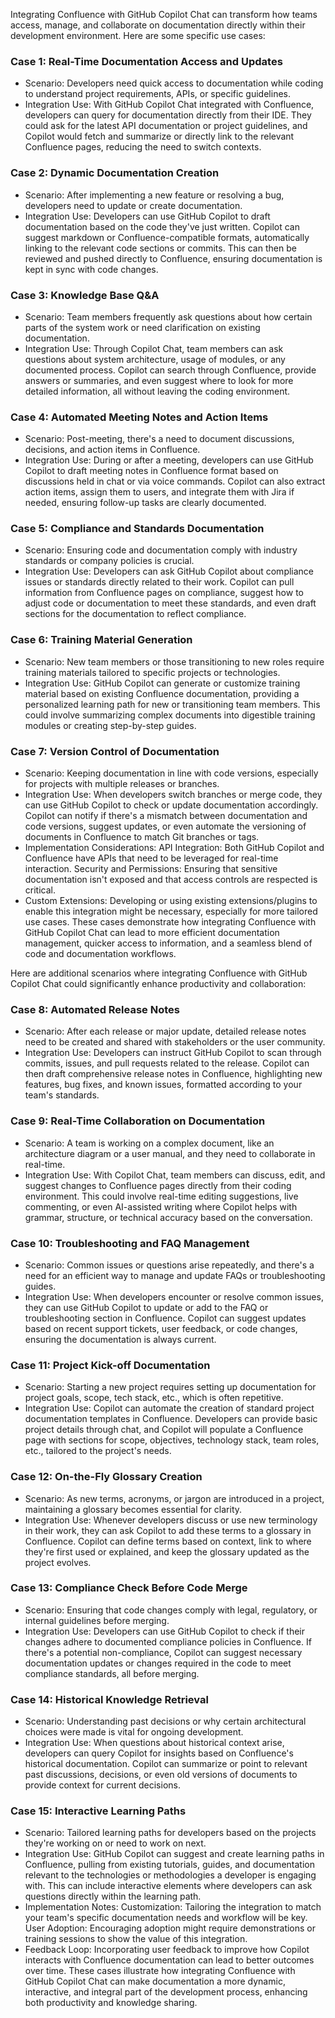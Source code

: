 Integrating Confluence with GitHub Copilot Chat can transform how teams access, manage, and collaborate on documentation directly within their development environment. Here are some specific use cases:
### Case 1: Real-Time Documentation Access and Updates
- Scenario:
Developers need quick access to documentation while coding to understand project requirements, APIs, or specific guidelines.
- Integration Use:
With GitHub Copilot Chat integrated with Confluence, developers can query for documentation directly from their IDE. They could ask for the latest API documentation or project guidelines, and Copilot would fetch and summarize or directly link to the relevant Confluence pages, reducing the need to switch contexts.
### Case 2: Dynamic Documentation Creation
- Scenario:
After implementing a new feature or resolving a bug, developers need to update or create documentation.
- Integration Use:
Developers can use GitHub Copilot to draft documentation based on the code they've just written. Copilot can suggest markdown or Confluence-compatible formats, automatically linking to the relevant code sections or commits. This can then be reviewed and pushed directly to Confluence, ensuring documentation is kept in sync with code changes.
### Case 3: Knowledge Base Q&A
- Scenario:
Team members frequently ask questions about how certain parts of the system work or need clarification on existing documentation.
- Integration Use:
Through Copilot Chat, team members can ask questions about system architecture, usage of modules, or any documented process. Copilot can search through Confluence, provide answers or summaries, and even suggest where to look for more detailed information, all without leaving the coding environment.
### Case 4: Automated Meeting Notes and Action Items
- Scenario:
Post-meeting, there's a need to document discussions, decisions, and action items in Confluence.
- Integration Use:
During or after a meeting, developers can use GitHub Copilot to draft meeting notes in Confluence format based on discussions held in chat or via voice commands. Copilot can also extract action items, assign them to users, and integrate them with Jira if needed, ensuring follow-up tasks are clearly documented.
### Case 5: Compliance and Standards Documentation
- Scenario:
Ensuring code and documentation comply with industry standards or company policies is crucial.
- Integration Use:
Developers can ask GitHub Copilot about compliance issues or standards directly related to their work. Copilot can pull information from Confluence pages on compliance, suggest how to adjust code or documentation to meet these standards, and even draft sections for the documentation to reflect compliance.
### Case 6: Training Material Generation
- Scenario:
New team members or those transitioning to new roles require training materials tailored to specific projects or technologies.
- Integration Use:
GitHub Copilot can generate or customize training material based on existing Confluence documentation, providing a personalized learning path for new or transitioning team members. This could involve summarizing complex documents into digestible training modules or creating step-by-step guides.
### Case 7: Version Control of Documentation
- Scenario:
Keeping documentation in line with code versions, especially for projects with multiple releases or branches.
- Integration Use:
When developers switch branches or merge code, they can use GitHub Copilot to check or update documentation accordingly. Copilot can notify if there's a mismatch between documentation and code versions, suggest updates, or even automate the versioning of documents in Confluence to match Git branches or tags.
- Implementation Considerations:
API Integration: Both GitHub Copilot and Confluence have APIs that need to be leveraged for real-time interaction.
Security and Permissions: Ensuring that sensitive documentation isn't exposed and that access controls are respected is critical.
- Custom Extensions: Developing or using existing extensions/plugins to enable this integration might be necessary, especially for more tailored use cases.
These cases demonstrate how integrating Confluence with GitHub Copilot Chat can lead to more efficient documentation management, quicker access to information, and a seamless blend of code and documentation workflows.

Here are additional scenarios where integrating Confluence with GitHub Copilot Chat could significantly enhance productivity and collaboration:
### Case 8: Automated Release Notes
- Scenario:
After each release or major update, detailed release notes need to be created and shared with stakeholders or the user community.
- Integration Use:
Developers can instruct GitHub Copilot to scan through commits, issues, and pull requests related to the release. Copilot can then draft comprehensive release notes in Confluence, highlighting new features, bug fixes, and known issues, formatted according to your team's standards.
### Case 9: Real-Time Collaboration on Documentation
- Scenario:
A team is working on a complex document, like an architecture diagram or a user manual, and they need to collaborate in real-time.
- Integration Use:
With Copilot Chat, team members can discuss, edit, and suggest changes to Confluence pages directly from their coding environment. This could involve real-time editing suggestions, live commenting, or even AI-assisted writing where Copilot helps with grammar, structure, or technical accuracy based on the conversation.
### Case 10: Troubleshooting and FAQ Management
- Scenario:
Common issues or questions arise repeatedly, and there's a need for an efficient way to manage and update FAQs or troubleshooting guides.
- Integration Use:
When developers encounter or resolve common issues, they can use GitHub Copilot to update or add to the FAQ or troubleshooting section in Confluence. Copilot can suggest updates based on recent support tickets, user feedback, or code changes, ensuring the documentation is always current.
### Case 11: Project Kick-off Documentation
- Scenario:
Starting a new project requires setting up documentation for project goals, scope, tech stack, etc., which is often repetitive.
- Integration Use:
Copilot can automate the creation of standard project documentation templates in Confluence. Developers can provide basic project details through chat, and Copilot will populate a Confluence page with sections for scope, objectives, technology stack, team roles, etc., tailored to the project's needs.
### Case 12: On-the-Fly Glossary Creation
- Scenario:
As new terms, acronyms, or jargon are introduced in a project, maintaining a glossary becomes essential for clarity.
- Integration Use:
Whenever developers discuss or use new terminology in their work, they can ask Copilot to add these terms to a glossary in Confluence. Copilot can define terms based on context, link to where they're first used or explained, and keep the glossary updated as the project evolves.
### Case 13: Compliance Check Before Code Merge
- Scenario:
Ensuring that code changes comply with legal, regulatory, or internal guidelines before merging.
- Integration Use:
Developers can use GitHub Copilot to check if their changes adhere to documented compliance policies in Confluence. If there's a potential non-compliance, Copilot can suggest necessary documentation updates or changes required in the code to meet compliance standards, all before merging.
### Case 14: Historical Knowledge Retrieval
- Scenario:
Understanding past decisions or why certain architectural choices were made is vital for ongoing development.
- Integration Use:
When questions about historical context arise, developers can query Copilot for insights based on Confluence's historical documentation. Copilot can summarize or point to relevant past discussions, decisions, or even old versions of documents to provide context for current decisions.
### Case 15: Interactive Learning Paths
- Scenario:
Tailored learning paths for developers based on the projects they're working on or need to work on next.
- Integration Use:
GitHub Copilot can suggest and create learning paths in Confluence, pulling from existing tutorials, guides, and documentation relevant to the technologies or methodologies a developer is engaging with. This can include interactive elements where developers can ask questions directly within the learning path.
- Implementation Notes:
Customization: Tailoring the integration to match your team's specific documentation needs and workflow will be key.
User Adoption: Encouraging adoption might require demonstrations or training sessions to show the value of this integration.
- Feedback Loop: Incorporating user feedback to improve how Copilot interacts with Confluence documentation can lead to better outcomes over time.
These cases illustrate how integrating Confluence with GitHub Copilot Chat can make documentation a more dynamic, interactive, and integral part of the development process, enhancing both productivity and knowledge sharing.
